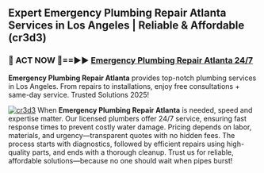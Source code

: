 ## Expert Emergency Plumbing Repair Atlanta Services in Los Angeles | Reliable & Affordable (cr3d3)  

<h3>🚿 ACT NOW 🌟==►► <a href="https://tinyurl.com/2ne6vx2x" rel="nofollow">Emergency Plumbing Repair Atlanta 24/7</a></h3>

**Emergency Plumbing Repair Atlanta** provides top-notch plumbing services in Los Angeles. From repairs to installations, enjoy free consultations + same-day service. Trusted Solutions 2025!

[![cr3d3](https://i.imgur.com/4PFF4AK.jpeg)](https://tinyurl.com/2ne6vx2x)
When **Emergency Plumbing Repair Atlanta** is needed, speed and expertise matter. Our licensed plumbers offer 24/7 service, ensuring fast response times to prevent costly water damage. Pricing depends on labor, materials, and urgency—transparent quotes with no hidden fees. The process starts with diagnostics, followed by efficient repairs using high-quality parts, and ends with a thorough cleanup. Trust us for reliable, affordable solutions—because no one should wait when pipes burst!